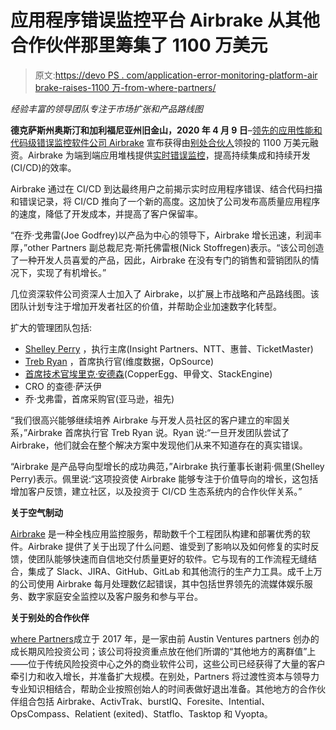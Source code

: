 # 应用程序错误监控平台 Airbrake 从其他合作伙伴那里筹集了 1100 万美元

> 原文:[https://devo PS . com/application-error-monitoring-platform-air brake-raises-1100 万-from-where-partners/](https://devops.com/application-error-monitoring-platform-airbrake-raises-11-million-from-elsewhere-partners/)

*经验丰富的领导团队专注于市场扩张和产品路线图*

**德克萨斯州奥斯汀和加利福尼亚州旧金山，2020 年 4 月 9 日**–[领先的应用性能和代码级错误监控软件公司 Airbrake](https://airbrake.io/) 宣布获得由[别处合伙人](https://elsewhere.partners/)领投的 1100 万美元融资。Airbrake 为端到端应用堆栈提供[实时错误监控](https://airbrake.io/product)，提高持续集成和持续开发(CI/CD)的效率。

Airbrake 通过在 CI/CD 到达最终用户之前揭示实时应用程序错误、结合代码扫描和错误记录，将 CI/CD 推向了一个新的高度。这加快了公司发布高质量应用程序的速度，降低了开发成本，并提高了客户保留率。

“在乔·戈弗雷(Joe Godfrey)以产品为中心的领导下，Airbrake 增长迅速，利润丰厚，”other Partners 副总裁尼克·斯托佛雷根(Nick Stoffregen)表示。“该公司创造了一种开发人员喜爱的产品，因此，Airbrake 在没有专门的销售和营销团队的情况下，实现了有机增长。”

几位资深软件公司资深人士加入了 Airbrake，以扩展上市战略和产品路线图。该团队计划专注于增加开发者社区的价值，并帮助企业加速数字化转型。

扩大的管理团队包括:

*   [Shelley Perry](https://www.linkedin.com/in/sperry/) ，执行主席(Insight Partners、NTT、惠普、TicketMaster)
*   [Treb Ryan](https://www.linkedin.com/in/trebryan/) ，首席执行官(维度数据，OpSource)
*   [首席技术官埃里克·安德森](https://www.linkedin.com/in/eanderson/)(CopperEgg、甲骨文、StackEngine)
*   CRO 的查德·萨沃伊
*   乔·戈弗雷，首席采购官(亚马逊，祖先)

“我们很高兴能够继续培养 Airbrake 与开发人员社区的客户建立的牢固关系，”Airbrake 首席执行官 Treb Ryan 说。Ryan 说:“一旦开发团队尝试了 Airbrake，他们就会在整个解决方案中发现他们从来不知道存在的真实错误。

“Airbrake 是产品导向型增长的成功典范，”Airbrake 执行董事长谢莉·佩里(Shelley Perry)表示。佩里说:“这项投资使 Airbrake 能够专注于价值导向的增长，这包括增加客户反馈，建立社区，以及投资于 CI/CD 生态系统内的合作伙伴关系。”

**关于空气制动**

[Airbrake](https://airbrake.io/) 是一种全栈应用监控服务，帮助数千个工程团队构建和部署优秀的软件。Airbrake 提供了关于出现了什么问题、谁受到了影响以及如何修复的实时反馈，使团队能够快速而自信地交付质量更好的软件。它与现有的工作流程无缝结合，集成了 Slack、JIRA、GitHub、GitLab 和其他流行的生产力工具。成千上万的公司使用 Airbrake 每月处理数亿起错误，其中包括世界领先的流媒体娱乐服务、数字家庭安全监控以及客户服务和参与平台。

**关于别处的合作伙伴**

[where Partners](http://www.elsewhere.partners/)成立于 2017 年，是一家由前 Austin Ventures partners 创办的成长期风险投资公司；该公司将投资重点放在他们所谓的“其他地方的离群值”上——位于传统风险投资中心之外的商业软件公司，这些公司已经获得了大量的客户牵引力和收入增长，并准备扩大规模。在别处，Partners 将过渡性资本与领导力专业知识相结合，帮助企业按照创始人的时间表做好退出准备。其他地方的合作伙伴组合包括 Airbrake、ActivTrak、burstIQ、Foresite、Intential、OpsCompass、Relatient (exited)、Statflo、Tasktop 和 Vyopta。